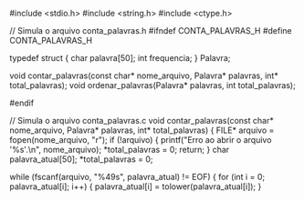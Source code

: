 #include <stdio.h>
#include <string.h>
#include <ctype.h>

// Simula o arquivo conta_palavras.h
#ifndef CONTA_PALAVRAS_H
#define CONTA_PALAVRAS_H

typedef struct {
    char palavra[50];
    int frequencia;
} Palavra;

void contar_palavras(const char* nome_arquivo, Palavra* palavras, int* total_palavras);
void ordenar_palavras(Palavra* palavras, int total_palavras);

#endif

// Simula o arquivo conta_palavras.c
void contar_palavras(const char* nome_arquivo, Palavra* palavras, int* total_palavras) {
   FILE* arquivo = fopen(nome_arquivo, "r");
    if (!arquivo) {
        printf("Erro ao abrir o arquivo '%s'.\n", nome_arquivo);
        *total_palavras = 0;
        return;
    }
char palavra_atual[50];
*total_palavras = 0;

while (fscanf(arquivo, "%49s", palavra_atual) != EOF) {
        for (int i = 0; palavra_atual[i]; i++) {
            palavra_atual[i] = tolower(palavra_atual[i]);
        }
